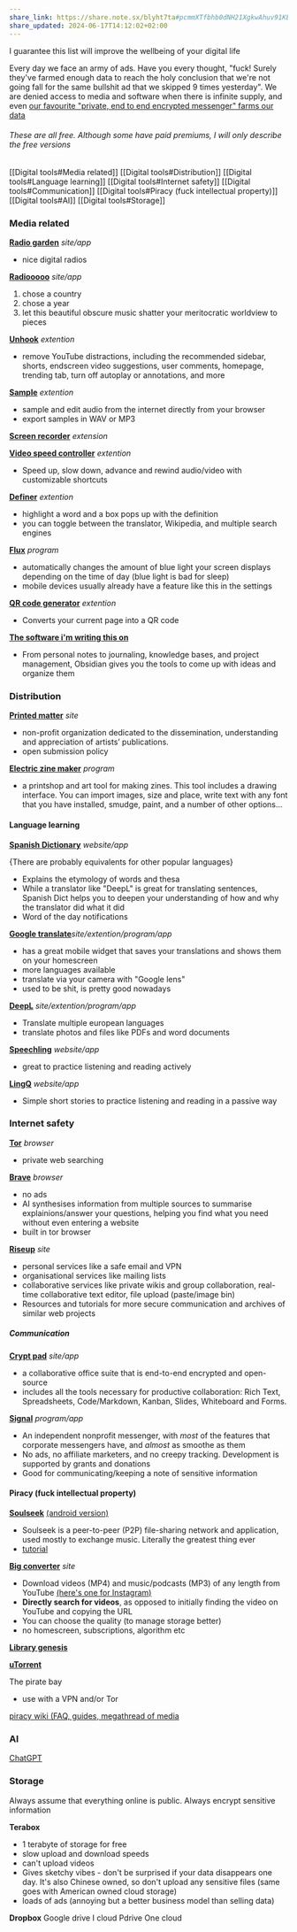 ```yaml
---
share_link: https://share.note.sx/blyht7ta#pcmmXTfbhb0dNH21XgkwAhuv91KExUnzXW3UU0ar+oU
share_updated: 2024-06-17T14:12:02+02:00
---
```

I guarantee this list will improve the wellbeing of your digital life

Every day we face an army of ads. Have you every thought, "fuck! Surely they've farmed enough data to reach the holy conclusion that we're not going fall for the same bullshit ad that we skipped 9 times yesterday". We are denied access to media and software when there is infinite supply, and even [our favourite "private, end to end encrypted messenger" farms our data](https://vpnoverview.com/privacy/social-media/what-does-whatsapp-know-about-me/)
###### These are all free. Although some have paid premiums, I will only describe the free versions

[[Digital tools#Media related]]
[[Digital tools#Distribution]]
[[Digital tools#Language learning]]
[[Digital tools#Internet safety]]
[[Digital tools#Communication]]
[[Digital tools#Piracy (fuck intellectual property)]]
[[Digital tools#AI]]
[[Digital tools#Storage]]
### Media related

[**Radio garden**]([radio.garden](https://radio.garden/)) *site/app*

- nice digital radios

[**Radiooooo**](https://radiooooo.com/) *site/app*

1. chose a country
2. chose a year
3. let this beautiful obscure music shatter your meritocratic worldview to pieces

[**Unhook**](https://chromewebstore.google.com/detail/unhook-remove-youtube-rec/khncfooichmfjbepaaaebmommgaepoid) *extention*

- remove YouTube distractions, including the recommended sidebar, shorts, endscreen video suggestions, user comments, homepage, trending tab, turn off autoplay or annotations, and more

[**Sample**](https://chromewebstore.google.com/detail/sample/kpkcennohgffjdgaelocingbmkjnpjgc) *extention*

- sample and edit audio from the internet directly from your browser
- export samples in WAV or MP3

[**Screen recorder**](https://chromewebstore.google.com/detail/awesome-screen-recorder-s/nlipoenfbbikpbjkfpfillcgkoblgpmj?hl=en) *extension* 

[**Video speed controller**](https://chromewebstore.google.com/detail/video-speed-controller/nffaoalbilbmmfgbnbgppjihopabppdk) *extention* 

- Speed up, slow down, advance and rewind audio/video with customizable shortcuts

[**Definer**](https://chromewebstore.google.com/detail/definer-popup-dictionary/noagjioaihamoljcbelhdlldnmlgnkon?hl=en) *extention* 

- highlight a word and a box pops up with the definition 
- you can toggle between the translator, Wikipedia, and multiple search engines

[**Flux**](https://justgetflux.com/) *program* 

- automatically changes the amount of blue light your screen displays depending on the time of day (blue light is bad for sleep)
- mobile devices usually already have a feature like this in the settings 

[**QR code generator**](https://chromewebstore.google.com/detail/qr-code-generator/afpbjjgbdimpioenaedcjgkaigggcdpp) *extention* 

- Converts your current page into a QR code

[**The software i'm writing this on**](https://obsidian.md/)

- From personal notes to journaling, knowledge bases, and project management, Obsidian gives you the tools to come up with ideas and organize them

### Distribution

[**Printed matter**](https://www.printedmatter.org/) *site*

- non-profit organization dedicated to the dissemination, understanding and appreciation of artists’ publications. 
- open submission policy


[**Electric zine maker**](https://alienmelon.itch.io/electric-zine-maker) *program*

- a printshop and art tool for making zines. This tool includes a drawing interface. You can import images, size and place, write text with any font that you have installed, smudge, paint, and a number of other options...

#### Language learning 

[**Spanish Dictionary**](https://www.spanishdict.com/) *website/app*

{There are probably equivalents for other popular languages}

- Explains the etymology of words and thesa
- While a translator like "DeepL" is great for translating sentences, Spanish Dict helps you to deepen your understanding of how and why the translator did what it did
- Word of the day notifications 

[**Google translate**](https://translate.google.com/?hl=es-419&sl=es&tl=qu&op=translate)*site/extention/program/app* 

- has a great mobile widget that saves your translations and shows them on your homescreen 
- more languages available 
- translate via your camera with "Google lens"
- used to be shit, is pretty good nowadays 

[**DeepL**](https://www.deepl.com/translator) *site/extention/program/app* 

- Translate multiple european languages
- translate photos and files like PDFs and word documents 

[**Speechling**](https://speechling.com/app) *website/app* 

- great to practice listening and reading actively

[**LingQ**](https://www.lingq.com/en/) *website/app* 

- Simple short stories to practice listening and reading in a passive way

### Internet safety 

[**Tor**](https://www.torproject.org/) *browser*

- private web searching 

[**Brave**](https://brave.com/) *browser*

- no ads
- AI synthesises information from multiple sources to summarise explainions/answer your questions, helping you find what you need without even entering a website
- built in tor browser

[**Riseup**](https://riseup.net/) *site*

- personal services like a safe email and VPN
- organisational services like mailing lists
- collaborative services like private wikis and group collaboration, real-time collaborative text editor, file upload (paste/image bin)
- Resources and tutorials for more secure communication and archives of similar web projects

##### Communication

[**Crypt pad**](https://cryptpad.org/) *site/app*

- a collaborative office suite that is end-to-end encrypted and open-source
- includes all the tools necessary for productive collaboration: Rich Text, Spreadsheets, Code/Markdown, Kanban, Slides, Whiteboard and Forms.

[**Signal**](https://signal.org/) *program/app*

- An independent nonprofit messenger, with *most* of the features that corporate messengers have, and *almost* as smoothe as them
- No ads, no affiliate marketers, and no creepy tracking. Development is supported by grants and donations
- Good for communicating/keeping a note of sensitive information


#### Piracy (fuck intellectual property)

[**Soulseek**](http://www.soulseekqt.net/news/node/1) [(android version)](https://play.google.com/store/apps/details?id=com.companyname.andriodapp1&hl=es_419)

- Soulseek is a peer-to-peer (P2P) file-sharing network and application, used mostly to exchange music. Literally the greatest thing ever
- [tutorial](https://steemit.com/music/@fr1sk/guide-download-hq-music-using-soulseek-free-an-ad-free-spyware-free-just-plain-free-for-linux-win-and-mac-step-by-step-with)


[**Big converter**](https://bigconv.com/v254/) *site*

- Download videos (MP4) and music/podcasts (MP3) of any length from YouTube [(here's one for Instagram)](https://www.save-free.com/video-downloader/)
- **Directly search for videos**, as opposed to initially finding the video on YouTube and copying the URL
- You can choose the quality (to manage storage better)
- no homescreen, subscriptions, algorithm etc

[**Library genesis**](https://libgen.onl/)

[**uTorrent**](https://www.utorrent.com/)



The pirate bay

- use with a VPN and/or Tor 

[piracy wiki (FAQ, guides, megathread of media](https://www.reddit.com/r/Piracy/wiki/index/)

### AI

[ChatGPT](https://chatgpt.com/auth/login)
### Storage 

Always assume that everything online is public. Always encrypt sensitive information 



**Terabox** 

- 1 terabyte of storage for free 
- slow upload and download speeds
- can't upload videos 
- Gives sketchy vibes - don't be surprised if your data disappears one day. It's also Chinese owned, so don't upload any sensitive files (same goes with American owned cloud storage)
- loads of ads (annoying but a better business model than selling data)

**Dropbox** 
Google drive
I cloud
Pdrive
One cloud 






